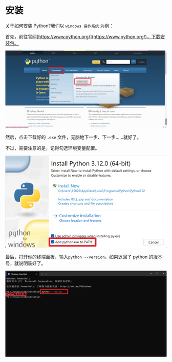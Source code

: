 # 安装

关于如何安装 Python?我们以 `windows 操作系统` 为例：

首先，前往官网[https://www.python.org/](https://www.python.org/)，下载安装包。

![download](./imgs/download.jpg)

然后，点击下载好的 `.exe` 文件，无脑地下一步、下一步……就好了。

不过，需要注意的是，记得勾选环境变量配置。

![path](./imgs/path.jpg)

最后，打开你的终端面板，输入`python --version`。如果返回了 python 的版本号，就说明装好了。

![version](./imgs/version.png)